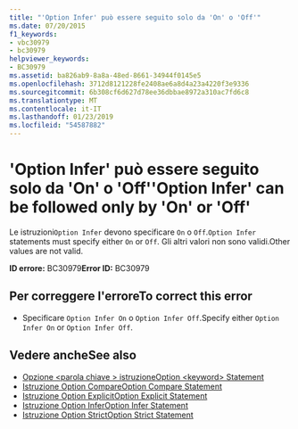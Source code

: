 ```yaml
---
title: "'Option Infer' può essere seguito solo da 'On' o 'Off'"
ms.date: 07/20/2015
f1_keywords:
- vbc30979
- bc30979
helpviewer_keywords:
- BC30979
ms.assetid: ba826ab9-8a8a-48ed-8661-34944f0145e5
ms.openlocfilehash: 3712d8121228fe2408ae6a8d4a23a4220f3e9336
ms.sourcegitcommit: 6b308cf6d627d78ee36dbbae8972a310ac7fd6c8
ms.translationtype: MT
ms.contentlocale: it-IT
ms.lasthandoff: 01/23/2019
ms.locfileid: "54587882"
---
```

# <a name="option-infer-can-be-followed-only-by-on-or-off"></a><span data-ttu-id="1b169-102">'Option Infer' può essere seguito solo da 'On' o 'Off'</span><span class="sxs-lookup"><span data-stu-id="1b169-102">'Option Infer' can be followed only by 'On' or 'Off'</span></span>
<span data-ttu-id="1b169-103">Le istruzioni`Option Infer` devono specificare `On` o `Off`.</span><span class="sxs-lookup"><span data-stu-id="1b169-103">`Option Infer` statements must specify either `On` or `Off`.</span></span> <span data-ttu-id="1b169-104">Gli altri valori non sono validi.</span><span class="sxs-lookup"><span data-stu-id="1b169-104">Other values are not valid.</span></span>  
  
 <span data-ttu-id="1b169-105">**ID errore:** BC30979</span><span class="sxs-lookup"><span data-stu-id="1b169-105">**Error ID:** BC30979</span></span>  
  
## <a name="to-correct-this-error"></a><span data-ttu-id="1b169-106">Per correggere l'errore</span><span class="sxs-lookup"><span data-stu-id="1b169-106">To correct this error</span></span>  
  
-   <span data-ttu-id="1b169-107">Specificare `Option Infer On` o `Option Infer Off`.</span><span class="sxs-lookup"><span data-stu-id="1b169-107">Specify either `Option Infer On` or `Option Infer Off`.</span></span>  
  
## <a name="see-also"></a><span data-ttu-id="1b169-108">Vedere anche</span><span class="sxs-lookup"><span data-stu-id="1b169-108">See also</span></span>
- [<span data-ttu-id="1b169-109">Opzione \<parola chiave > istruzione</span><span class="sxs-lookup"><span data-stu-id="1b169-109">Option \<keyword> Statement</span></span>](../../visual-basic/language-reference/statements/option-keyword-statement.md)
- [<span data-ttu-id="1b169-110">Istruzione Option Compare</span><span class="sxs-lookup"><span data-stu-id="1b169-110">Option Compare Statement</span></span>](../../visual-basic/language-reference/statements/option-compare-statement.md)
- [<span data-ttu-id="1b169-111">Istruzione Option Explicit</span><span class="sxs-lookup"><span data-stu-id="1b169-111">Option Explicit Statement</span></span>](../../visual-basic/language-reference/statements/option-explicit-statement.md)
- [<span data-ttu-id="1b169-112">Istruzione Option Infer</span><span class="sxs-lookup"><span data-stu-id="1b169-112">Option Infer Statement</span></span>](../../visual-basic/language-reference/statements/option-infer-statement.md)
- [<span data-ttu-id="1b169-113">Istruzione Option Strict</span><span class="sxs-lookup"><span data-stu-id="1b169-113">Option Strict Statement</span></span>](../../visual-basic/language-reference/statements/option-strict-statement.md)
